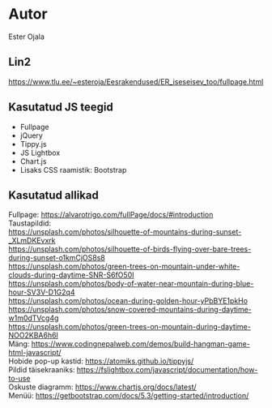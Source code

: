 # Autor
Ester Ojala
## Lin2
https://www.tlu.ee/~esteroja/Eesrakendused/ER_iseseisev_too/fullpage.html
## Kasutatud JS teegid
- Fullpage <br>
- jQuery <br>
- Tippy.js <br>
- JS Lightbox <br>
- Chart.js <br>
- Lisaks CSS raamistik: Bootstrap
## Kasutatud allikad
Fullpage: https://alvarotrigo.com/fullPage/docs/#introduction 
<br>
Taustapildid: </br>
https://unsplash.com/photos/silhouette-of-mountains-during-sunset-_XLmDKEvxrk <br>
https://unsplash.com/photos/silhouette-of-birds-flying-over-bare-trees-during-sunset-o1kmCjOS8s8 <br>
https://unsplash.com/photos/green-trees-on-mountain-under-white-clouds-during-daytime-SNR-S6fO50I <br>
https://unsplash.com/photos/body-of-water-near-mountain-during-blue-hour-SV3V-D1G2q4 <br>
https://unsplash.com/photos/ocean-during-golden-hour-yPbBYE1pkHo <br>
https://unsplash.com/photos/snow-covered-mountains-during-daytime-w1m0dTVcg4g <br>
https://unsplash.com/photos/green-trees-on-mountain-during-daytime-NOO2KBA6h6I
<br>
Mäng: https://www.codingnepalweb.com/demos/build-hangman-game-html-javascript/
<br>
Hobide pop-up kastid: https://atomiks.github.io/tippyjs/
<br>
Pildid täisekraaniks: https://fslightbox.com/javascript/documentation/how-to-use
<br>
Oskuste diagramm: https://www.chartjs.org/docs/latest/
<br>
Menüü: https://getbootstrap.com/docs/5.3/getting-started/introduction/ 





